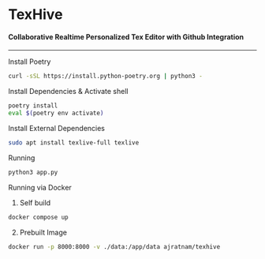 # TexHive
#### Collaborative Realtime Personalized Tex Editor with Github Integration

---

Install Poetry

```bash
curl -sSL https://install.python-poetry.org | python3 -
```

Install Dependencies & Activate shell

```bash
poetry install
eval $(poetry env activate)
```

Install External Dependencies
```bash
sudo apt install texlive-full texlive
```

Running
```bash
python3 app.py
```

Running via Docker
1) Self build
```bash
docker compose up
```

2) Prebuilt Image
```bash
docker run -p 8000:8000 -v ./data:/app/data ajratnam/texhive
```
